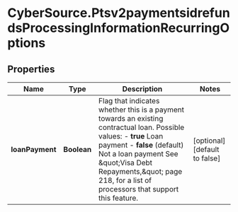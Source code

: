 # CyberSource.Ptsv2paymentsidrefundsProcessingInformationRecurringOptions

## Properties
Name | Type | Description | Notes
------------ | ------------- | ------------- | -------------
**loanPayment** | **Boolean** | Flag that indicates whether this is a payment towards an existing contractual loan.  Possible values: - **true** Loan payment - **false** (default) Not a loan payment  See \&quot;Visa Debt Repayments,\&quot; page 218, for a list of processors that support this feature.  | [optional] [default to false]


